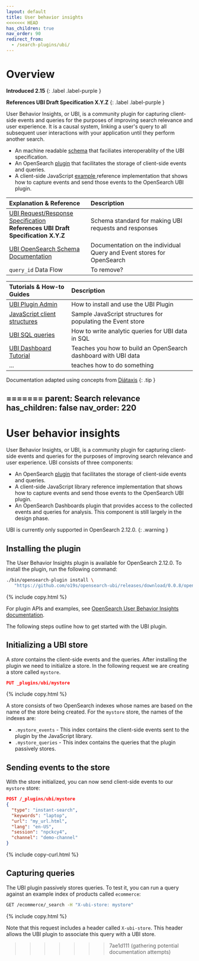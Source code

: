 ```yaml
---
layout: default
title: User behavior insights
<<<<<<< HEAD
has_children: true
nav_order: 90
redirect_from:
  - /search-plugins/ubi/
---
```

# Overview

**Introduced 2.15**
{: .label .label-purple }

**References UBI Draft Specification X.Y.Z**
{: .label .label-purple }

User Behavior Insights, or UBI, is a community plugin for capturing client-side events and queries for the purposes of improving search relevance and user experience.
It is a causal system, linking a user's query to all subsequent user interactions with your application until they perform another search.


* An machine readable [schema](https://github.com/o19s/ubi) that faciliates interoperablity of the UBI specification.
* An OpenSearch [plugin](https://github.com/o19s/opensearch-ubi) that facilitates the storage of client-side events and queries.
* A client-side JavaScript [ example ]({{site.url}}{{site.baseurl}}/search-plugins/ubi/data-structures/) reference implementation that shows how to capture events and send those events to the OpenSearch UBI plugin.

<!-- vale off -->

| Explanation & Reference | Description
| :--------- | :------- |
| [UBI Request/Response Specification](https://github.com/o19s/ubi/) <br/> **References UBI Draft Specification X.Y.Z**  | Schema standard for making UBI requests and responses  |
| [UBI OpenSearch Schema Documentation]({{site.url}}{{site.baseurl}}/search-plugins/ubi/schemas/) | Documentation on the individual Query and Event stores for OpenSearch |
| `query_id` Data Flow <!-- ({{site.url}}{{site.baseurl}}/search-plugins/ubi/query_id/) --> | To remove? |


| Tutorials & How-to Guides | Description
| :--------- | :------- |
| [UBI Plugin Admin]({{site.url}}{{site.baseurl}}/search-plugins/ubi/documentation/) | How to install and use the UBI Plugin |
| [ JavaScript client structures ]({{site.url}}{{site.baseurl}}/search-plugins/ubi/data-structures/)  | Sample JavaScript structures for populating the Event store |
| [UBI SQL queries ]({{site.url}}{{site.baseurl}}/search-plugins/ubi/sql-queries/)  | How to write analytic queries for UBI data in SQL |
| [UBI Dashboard Tutorial]({{site.url}}{{site.baseurl}}/search-plugins/ubi/ubi-dashboard-tutorial/) | Teaches you how to build an OpenSearch dashboard with UBI data |
| ... | teaches how to do something |

<!-- vale on -->
Documentation adapted using concepts from [Diátaxis](https://diataxis.fr/)
{: .tip }

=======
parent: Search relevance
has_children: false
nav_order: 220
---

# User behavior insights

User Behavior Insights, or UBI, is a community plugin for capturing client-side events and queries for the purposes of improving search relevance and user experience. UBI consists of three components:

* An OpenSearch [plugin](https://github.com/o19s/opensearch-ubi) that facilitates the storage of client-side events and queries.
* A client-side JavaScript library reference implementation that shows how to capture events and send those events to the OpenSearch UBI plugin.
* An OpenSearch Dashboards plugin that provides access to the collected events and queries for analysis. This component is still largely in the design phase.

UBI is currently only supported in OpenSearch 2.12.0.
{: .warning }

## Installing the plugin

The User Behavior Insights plugin is available for OpenSearch 2.12.0. To install the plugin, run the following command:

```bash
./bin/opensearch-plugin install \
   "https://github.com/o19s/opensearch-ubi/releases/download/0.0.8/opensearch-ubi-0.0.8-os2.12.0.zip"
```
{% include copy.html %}

For plugin APIs and examples, see [OpenSearch User Behavior Insights documentation](https://github.com/o19s/opensearch-ubi/blob/main/documentation.md).

The following steps outline how to get started with the UBI plugin.

## Initializing a UBI store

A _store_ contains the client-side events and the queries. After installing the plugin we need to initialize a store. In the following request we are creating a store called `mystore`.

```json
PUT _plugins/ubi/mystore
```
{% include copy.html %}

A store consists of two OpenSearch indexes whose names are based on the name of the store being created. For the `mystore` store, the names of the indexes are:

* `.mystore_events` - This index contains the client-side events sent to the plugin by the JavaScript library.
* `.mystore_queries` - This index contains the queries that the plugin passively stores.

## Sending events to the store

With the store initialized, you can now send client-side events to our `mystore` store:

```json
POST /_plugins/ubi/mystore
{
  "type": "instant-search",
  "keywords": "laptop",
  "url": "my_url.html",
  "lang": "en-US",
  "session": "npckcy4",
  "channel": "demo-channel"
}
```
{% include copy-curl.html %}

## Capturing queries

The UBI plugin passively stores queries. To test it, you can run a query against an example index of products called `ecommerce`:

```bash
GET /ecommerce/_search -H "X-ubi-store: mystore"
```
{% include copy.html %}

Note that this request includes a header called `X-ubi-store`. This header allows the UBI plugin to associate this query with a UBI store.
>>>>>>> 7ae1d111 (gathering potential documentation attempts)
